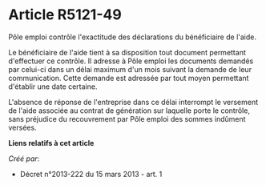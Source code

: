 # Article R5121-49

Pôle emploi contrôle l'exactitude des déclarations du bénéficiaire de l'aide.

Le bénéficiaire de l'aide tient à sa disposition tout document permettant d'effectuer ce contrôle. Il adresse à Pôle emploi
les documents demandés par celui-ci dans un délai maximum d'un mois suivant la demande de leur communication. Cette demande
est adressée par tout moyen permettant d'établir une date certaine.

L'absence de réponse de l'entreprise dans ce délai interrompt le versement de l'aide associée au contrat de génération sur
laquelle porte le contrôle, sans préjudice du recouvrement par Pôle emploi des sommes indûment versées.

**Liens relatifs à cet article**

_Créé par_:

  - Décret n°2013-222 du 15 mars 2013 - art. 1
